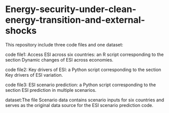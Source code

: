 # Energy-security-under-clean-energy-transition-and-external-shocks

This repository include three code files and one dataset:

code file1: Access ESI across six countries: an R script corresponding to the section Dynamic changes of ESI across economies.

code file2: Key drivers of ESI: a Python script corresponding to the section Key drivers of ESI variation.

code file3: ESI scenario prediction: a Python script corresponding to the section ESI prediction in multiple scenarios.

dataset:The file Scenario data contains scenario inputs for six countries and serves as the original data source for the ESI scenario prediction code.

